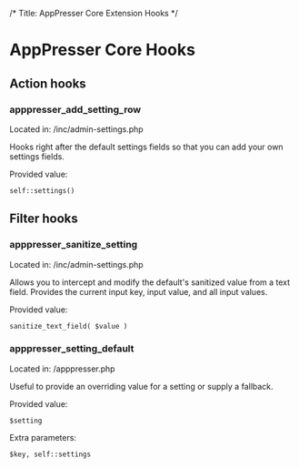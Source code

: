 /*
Title: AppPresser Core Extension Hooks
*/

# AppPresser Core Hooks


## Action hooks

### apppresser_add_setting_row
Located in: /inc/admin-settings.php

Hooks right after the default settings fields so that you can add your own settings fields.

Provided value:
	
	self::settings()

## Filter hooks

### apppresser_sanitize_setting
Located in: /inc/admin-settings.php

Allows you to intercept and modify the default's sanitized value from a text field. Provides the current input key, input value, and all input values.

Provided value:

	sanitize_text_field( $value )

### apppresser_setting_default
Located in: /apppresser.php

Useful to provide an overriding value for a setting or supply a fallback. 

Provided value:

	$setting
	
Extra parameters:
	
	$key, self::settings

